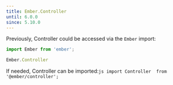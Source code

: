 ```yaml
---
title: Ember.Controller
until: 6.0.0
since: 5.10.0
---
```



Previously, Controller could be accessed via the `Ember` import:
```js
import Ember from 'ember';

Ember.Controller
```

 If needed, Controller can be imported:```js
import Controller  from '@ember/controller';```
